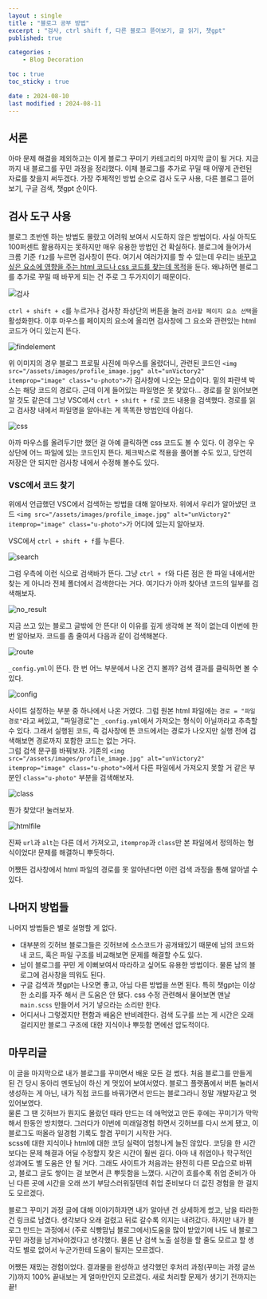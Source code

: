 ```yaml
---
layout : single
title : "블로그 공부 방법"
excerpt : "검사, ctrl shift f, 다른 블로그 뜯어보기, 글 읽기, 챗gpt"
published: true

categories : 
    - Blog Decoration

toc : true
toc_sticky : true

date : 2024-08-10
last modified : 2024-08-11
---
```


## 서론  
아마 문제 해결을 제외하고는 이게 블로그 꾸미기 카테고리의 마지막 글이 될 거다. 지금까지 내 블로그를 꾸민 과정을 정리했다. 이제 블로그를 추가로 꾸밀 때 어떻게 관련된 자료를 찾을지 써두겠다. 가장 주체적인 방법 순으로 검사 도구 사용, 다른 블로그 뜯어보기, 구글 검색, 챗gpt 순이다.

## 검사 도구 사용
블로그 초반엔 하는 방법도 몰랐고 어려워 보여서 시도하지 않은 방법이다. 사실 아직도 100퍼센트 활용하지는 못하지만 매우 유용한 방법인 건 확실하다. 블로그에 들어가서 크롬 기준 `f12`를 누르면 검사창이 뜬다. 여기서 여러가지를 할 수 있는데 우리는 <u>바꾸고 싶은 요소에 영향을 주는 html 코드나 css 코드를 찾는데 목적</u>을 둔다. 왜냐하면 블로그를 추가로 꾸밀 때 바꾸게 되는 건 주로 그 두가지이기 때문이다.  

![검사](https://github.com/user-attachments/assets/a9bf57af-c7ce-4f1f-9dce-4f339c2778bf)  

`ctrl + shift + c`를 누르거나 검사창 좌상단의 버튼을 눌러 `검사할 페이지 요소 선택`을 활성화한다. 이후 마우스를 페이지의 요소에 올리면 검사창에 그 요소와 관련있는 html 코드가 어디 있는지 뜬다. 

![findelement](https://github.com/user-attachments/assets/de1ebeb9-d929-462c-b9b4-8236b7d97b85)

위 이미지의 경우 블로그 프로필 사진에 마우스를 올렸더니, 관련된 코드인 
`<img src="/assets/images/profile_image.jpg" alt="unVictory2" itemprop="image" class="u-photo">`가 검사창에 나오는 모습이다. 밑의 파란색 박스는 해당 코드의 경로다. 근데 이게 들어있는 파일명은 못 찾았다... 경로를 잘 읽어보면 알 것도 같은데 그냥 VSC에서 `ctrl + shift + f`로 코드 내용을 검색했다. 경로를 읽고 검사창 내에서 파일명을 알아내는 게 똑똑한 방법인데 아쉽다.

![css](https://github.com/user-attachments/assets/84536167-4765-4fbf-997d-8b47e6c2604d)

아까 마우스를 올려두기만 했던 걸 아예 클릭하면 css 코드도 볼 수 있다. 이 경우는 우상단에 어느 파일에 있는 코드인지 뜬다. 체크박스로 적용을 풀어볼 수도 있고, 당연히 저장은 안 되지만 검사창 내에서 수정해 볼수도 있다.  

### VSC에서 코드 찾기
위에서 언급했던 VSC에서 검색하는 방법을 대해 알아보자. 위에서 우리가 알아냈던 코드 `<img src="/assets/images/profile_image.jpg" alt="unVictory2" itemprop="image" class="u-photo">`가 어디에 있는지 알아보자.  

VSC에서 `ctrl + shift + f`를 누른다. 

![search](https://github.com/user-attachments/assets/228d90b9-61a8-4e00-9481-5a0a725cd0aa)

그럼 우측에 이런 식으로 검색바가 뜬다. 그냥 `ctrl + f`와 다른 점은 한 파일 내에서만 찾는 게 아니라 전체 폴더에서 검색한다는 거다. 여기다가 아까 찾아낸 코드의 일부를 검색해보자.  

![no_result](https://github.com/user-attachments/assets/f71d5052-511b-41ed-909a-50bbb9ece890)  

지금 쓰고 있는 블로그 글밖에 안 뜬다! 이 이유를 깊게 생각해 본 적이 없는데 이번에 한 번 알아보자. 코드를 좀 줄여서 다음과 같이 검색해본다.

![route](https://github.com/user-attachments/assets/abe9b203-9b0a-4b92-8986-8265b4541ac3)

`_config.yml`이 뜬다. 한 번 어느 부분에서 나온 건지 볼까? 검색 결과를 클릭하면 볼 수 있다.  

![config](https://github.com/user-attachments/assets/0eb1067e-599d-428d-a968-72a4c4086da0) 

사이트 설정하는 부분 중 하나에서 나온 거였다. 그럼 원본 html 파일에는 `경로 = "파일경로"`라고 써있고, "파일경로"는 `_config.yml`에서 가져오는 형식이 아닐까라고 추측할 수 있다. 그래서 실행된 코드, 즉 검사창에 뜬 코드에서는 경로가 나오지만 실행 전에 검색해보면 경로까지 포함한 코드는 없는 거다.  
그럼 검색 문구를 바꿔보자. 기존의 `<img src="/assets/images/profile_image.jpg" alt="unVictory2" itemprop="image" class="u-photo">`에서 다른 파일에서 가져오지 못할 거 같은 부분인 `class="u-photo"` 부분을 검색해보자.  

![class](https://github.com/user-attachments/assets/b444cfbf-9568-41b0-bed2-130dbeea4abc) 

뭔가 찾았다! 눌러보자.  

![htmlfile](https://github.com/user-attachments/assets/e21a14ff-ac2f-4936-a14e-3910b4dfa478) 

진짜 `url`과 `alt`는 다른 데서 가져오고, `itemprop`과 `class`만 본 파일에서 정의하는 형식이었다! 문제를 해결하니 뿌듯하다.  

어쨌든 검사창에서 html 파일의 경로를 못 알아낸다면 이런 검색 과정을 통해 알아낼 수 있다.

## 나머지 방법들
나머지 방법들은 별로 설명할 게 없다. 
 - 대부분의 깃허브 블로그들은 깃허브에 소스코드가 공개돼있기 때문에 남의 코드와 내 코드, 혹은 파일 구조를 비교해보면 문제를 해결할 수도 있다. 
 - 남이 블로그를 꾸민 게 이뻐보여서 따라하고 싶어도 유용한 방법이다. 물론 남의 블로그에 검사창을 띄워도 된다.
 - 구글 검색과 챗gpt는 나오면 좋고, 아님 다른 방법을 쓰면 된다. 특히 챗gpt는 이상한 소리를 자주 해서 큰 도움은 안 됐다. css 수정 관련해서 물어보면 맨날 `main.scss` 만들어서 거기 넣으라는 소리만 한다.
 - 어디서나 그렇겠지만 편함과 배움은 반비례한다. 검색 도구를 쓰는 게 시간은 오래 걸리지만 블로그 구조에 대한 지식이나 뿌듯함 면에선 압도적이다.
  

## 마무리글  
이 글을 마지막으로 내가 블로그를 꾸미면서 배운 모든 걸 썼다. 처음 블로그를 만들게 된 건 당시 동아리 멘토님이 하신 게 멋있어 보여서였다. 블로그 플랫폼에서 버튼 눌러서 생성하는 게 아닌, 내가 직접 코드를 바꿔가면서 만드는 블로그라니 정말 개발자같고 멋있어보였다.   
물론 그 땐 깃허브가 뭔지도 몰랐던 때라 만드는 데 애먹었고 만든 후에는 꾸미기가 막막해서 한동안 방치했다. 그러다가 이번에 미래일경험 하면서 깃허브를 다시 쓰게 됐고, 이 블로그도 떠올라 일경험 기록도 할겸 꾸미기 시작한 거다.  
scss에 대한 지식이나 html에 대한 코딩 실력이 엄청나게 늘진 않았다. 코딩을 한 시간보다는 문제 해결과 어딜 수정할지 찾은 시간이 훨씬 길다. 아마 내 취업이나 학구적인 성과에도 별 도움은 안 될 거다. 그래도 사이트가 처음과는 완전히 다른 모습으로 바뀌고, 블로그 글도 쌓이는 걸 보면서 큰 뿌듯함을 느꼈다. 시간이 흐를수록 취업 준비가 아닌 다른 곳에 시간을 오래 쓰기 부담스러워질텐데 취업 준비보다 더 값진 경험을 한 걸지도 모르겠다. 

블로그 꾸미기 과정 글에 대해 이야기하자면 내가 알아낸 건 상세하게 썼고, 남을 따라한 건 링크로 남겼다. 생각보다 오래 걸렸고 뒤로 갈수록 의지는 내려갔다. 하지만 내가 블로그 만드는 과정에서 (주로 식빵맘님 블로그에서)도움을 많이 받았기에 나도 내 블로그 꾸민 과정을 남겨놔야겠다고 생각했다. 물론 난 검색 노출 설정을 할 줄도 모르고 할 생각도 별로 없어서 누군가한테 도움이 될지는 모르겠다. 

어쨌든 재밌는 경험이었다. 결과물을 완성하고 생각했던 후처리 과정(꾸미는 과정 글쓰기)까지 100% 끝내보는 게 얼마만인지 모르겠다. 새로 처리할 문제가 생기기 전까지는 끝!